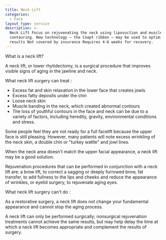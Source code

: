 ```yaml
---
title: Neck Lift
categories:
  - Face
layout_type: service
description: >-
  Neck Lift Focus on rejuvenating the neck using liposuction and muscle
  contouring. New technology – the Coapt ribbon – may be used to optimize your
  results Not covered by insurance Requires 4-6 weeks for recovery.
---
```

What is a neck lift?

A neck lift, or lower rhytidectomy, is a surgical procedure that improves visible signs of aging in the jawline and neck.

What neck lift surgery can treat:

* Excess fat and skin relaxation in the lower face that creates jowls
* Excess fatty deposits under the chin
* Loose neck skin
* Muscle banding in the neck, which created abnormal contours
* The loss of youthful contours in the face and neck can be due to a variety of factors, including heredity, gravity, environmental conditions and stress.

Some people feel they are not ready for a full facelift because the upper face is still pleasing. However, many patients will note excess wrinkling of the neck skin, a double chin or "turkey wattle" and jowl lines.

When the neck area doesn't match the upper facial appearance, a neck lift may be a good solution.

Rejuvenation procedures that can be performed in conjunction with a neck lift are: a brow lift, to correct a sagging or deeply furrowed brow, fat transfer, to add fullness to the lips and cheeks and reduce the appearance of wrinkles, or eyelid surgery, to rejuvenate aging eyes.

What neck lift surgery can't do:

As a restorative surgery, a neck lift does not change your fundamental appearance and cannot stop the aging process.

A neck lift can only be performed surgically; nonsurgical rejuvenation treatments cannot achieve the same results, but may help delay the time at which a neck lift becomes appropriate and complement the results of surgery.
